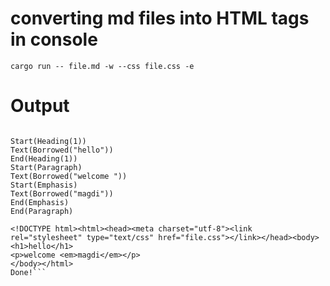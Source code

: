 converting md files into HTML tags in console
===

```cargo run -- file.md -w --css file.css -e```

Output
====

```Input : "file.md"

Start(Heading(1))
Text(Borrowed("hello"))
End(Heading(1))
Start(Paragraph)
Text(Borrowed("welcome "))
Start(Emphasis)
Text(Borrowed("magdi"))
End(Emphasis)
End(Paragraph)

<!DOCTYPE html><html><head><meta charset="utf-8"><link rel="stylesheet" type="text/css" href="file.css"></link></head><body><h1>hello</h1>
<p>welcome <em>magdi</em></p>
</body></html>
Done!```